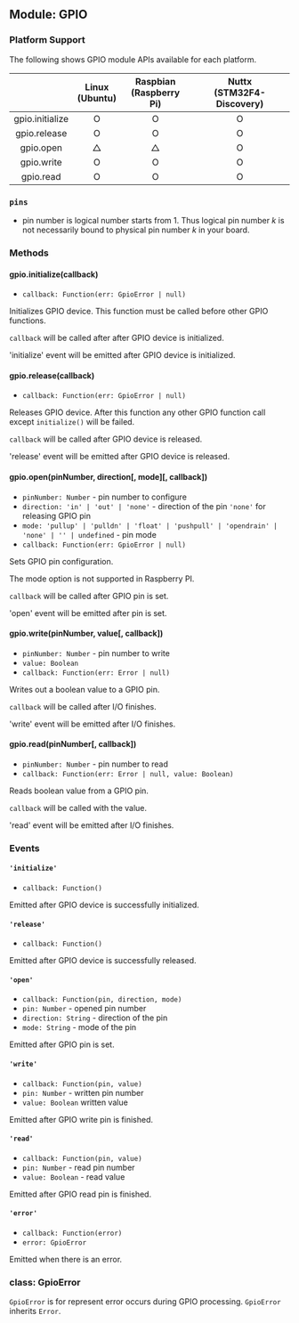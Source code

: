 ## Module: GPIO

### Platform Support

The following shows GPIO module APIs available for each platform.

|  | Linux<br/>(Ubuntu) | Raspbian<br/>(Raspberry Pi) | Nuttx<br/>(STM32F4-Discovery) |
| :---: | :---: | :---: | :---: |
| gpio.initialize | O | O | O |
| gpio.release | O | O | O |
| gpio.open | △ | △ | O |
| gpio.write | O | O | O |
| gpio.read | O | O | O |

### `pins`

* pin number is logical number starts from 1. Thus logical pin number *k* is not necessarily bound to physical pin number *k* in your board.

### Methods

#### gpio.initialize(callback)

* `callback: Function(err: GpioError | null)`

Initializes GPIO device.
This function must be called before other GPIO functions.

`callback` will be called after after GPIO device is initialized.

'initialize' event will be emitted after GPIO device is initialized.


#### gpio.release(callback)

* `callback: Function(err: GpioError | null)`

Releases GPIO device.
After this function any other GPIO function call except `initialize()` will be failed.

`callback` will be called after GPIO device is released.

'release' event will be emitted after GPIO device is released.


#### gpio.open(pinNumber, direction[, mode][, callback])

* `pinNumber: Number` - pin number to configure
* `direction: 'in' | 'out' | 'none'` - direction of the pin `'none'` for releasing GPIO pin
* `mode: 'pullup' | 'pulldn' | 'float' | 'pushpull' | 'opendrain' | 'none' | '' | undefined` - pin mode
* `callback: Function(err: GpioError | null)`

Sets GPIO pin configuration.

The mode option is not supported in Raspberry PI.

`callback` will be called after GPIO pin is set.

'open' event will be emitted after pin is set.


#### gpio.write(pinNumber, value[, callback])
* `pinNumber: Number` - pin number to write
* `value: Boolean`
* `callback: Function(err: Error | null)`

Writes out a boolean value to a GPIO pin.

`callback` will be called after I/O finishes.

'write' event will be emitted after I/O finishes.


#### gpio.read(pinNumber[, callback])
* `pinNumber: Number` - pin number to read
* `callback: Function(err: Error | null, value: Boolean)`

Reads boolean value from a GPIO pin.

`callback` will be called with the value.

'read' event will be emitted after I/O finishes.


### Events

#### `'initialize'`
* `callback: Function()`

Emitted after GPIO device is successfully initialized.

#### `'release'`
* `callback: Function()`

Emitted after GPIO device is successfully released.

#### `'open'`
* `callback: Function(pin, direction, mode)`
 * `pin: Number` - opened pin number
 * `direction: String` - direction of the pin
 * `mode: String` - mode of the pin

Emitted after GPIO pin is set.

#### `'write'`
* `callback: Function(pin, value)`
 * `pin: Number` - written pin number
 * `value: Boolean` written value

Emitted after GPIO write pin is finished.

#### `'read'`
* `callback: Function(pin, value)`
 * `pin: Number` - read pin number
 * `value: Boolean` - read value

Emitted after GPIO read pin is finished.

#### `'error'`
* `callback: Function(error)`
 * `error: GpioError`

Emitted when there is an error.

### class: GpioError

`GpioError` is for represent error occurs during GPIO processing.
`GpioError` inherits `Error`.

